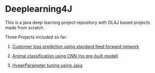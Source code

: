 # Deeplearning4J
This is a java deep learning project repository with DL4J based projects made from scratch.

Three Projects included so far:

1) [Customer loss prediction using standard feed forward network](https://github.com/rahul-raj/Deeplearning4J/blob/master/src/main/java/DeepLearning4j.java)

2) [Animal classification using CNN (no pre-built model)](https://github.com/rahul-raj/Deeplearning4J/blob/master/src/main/java/AnimalClassifier.java)

3) [HyperParameter tuning using Java](https://github.com/rahul-raj/Deeplearning4J/blob/master/src/main/java/HyperParamTuning.java)
